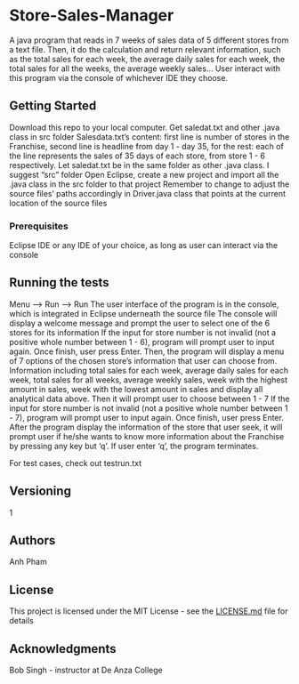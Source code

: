 # Store-Sales-Manager
A java program that reads in 7 weeks of sales data of 5 different stores from a text file. Then, it do the calculation and return relevant information, such as the total sales for each week,  the average daily sales for each week, the total sales for all the weeks, the average weekly sales… User interact with this program via the console of whichever IDE they choose.

## Getting Started

Download this repo to your local computer. Get saledat.txt and other .java class in src folder
Salesdata.txt’s content: first line is number of stores in the Franchise, second line is headline from day 1 - day 35, for the rest: each of the line represents the sales of 35 days of each store, from store 1 - 6 respectively.
Let saledat.txt be in the same folder as other .java class. I suggest “src” folder
Open Eclipse, create a new project and import all the .java class in the src folder to that project
Remember to change to adjust the source files’ paths accordingly in Driver.java class that points at the current location of the source files

### Prerequisites

Eclipse IDE or any IDE of your choice, as long as user can interact via the console



## Running the tests

Menu —> Run —> Run 
The user interface of the program is in the console, which is integrated in Eclipse underneath the source file
The console will display a welcome message and prompt the  user to select one of the 6 stores for its information
If the input for store number is not invalid (not a positive whole number between 1 - 6), program will prompt user to input again. Once finish, user press Enter.
Then, the program will display a menu of 7 options of the chosen store’s information that user can choose from. Information including total sales for each week, average daily sales for each week, total sales for all weeks, average weekly sales, week with the highest amount in sales, week with the lowest amount in sales and display all analytical data above. Then it will prompt user to choose between 1 - 7
If the input for store number is not invalid (not a positive whole number between 1 - 7), program will prompt user to input again. Once finish, user press Enter.
After the program display the information of the store that user seek, it will prompt user if he/she wants to know more information about the Franchise by pressing any key but ‘q’. If user enter ‘q’, the program terminates.

For test cases, check out testrun.txt


## Versioning
1

## Authors

Anh Pham 

## License

This project is licensed under the MIT License - see the [LICENSE.md](LICENSE.md) file for details

## Acknowledgments

Bob Singh - instructor at De Anza College
